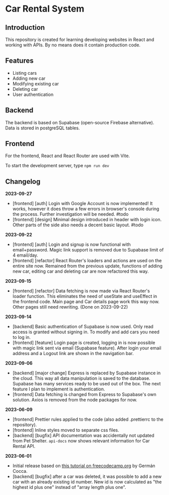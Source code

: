 # Car Rental System

## Introduction

This repository is created for learning developing websites in React and working with APIs. By no means does it contain production code.

## Features

- Listing cars
- Adding new car
- Modifying existing car
- Deleting car
- User authentication

## Backend

The backend is based on Supabase (open-source Firebase alternative). Data is stored in postgreSQL tables.

## Frontend

For the frontend, React and React Router are used with Vite.

To start the development server, type `npm run dev`

## Changelog

**2023-09-27**

- [frontend] [auth] Login with Google Account is now implemented! It works, however it does throw a few errors in browser's console during the process. Further investigation will be needed. #todo
- [frontend] [design] Minimal design introduced in header with login icon. Other parts of the side also needs a decent basic layout. #todo

**2023-09-22**

- [frontend] [auth] Login and signup is now functional with email+password. Magic link support is removed due to Supabase limit of 4 email/day.
- [frontend] [refactor] React Router's loaders and actions are used on the entire site now. Remained from the previous update, functions of adding new car, editing car and deleting car are now refactored this way.

**2023-09-15**

- [frontend] [refactor] Data fetching is now made via React Router's loader function. This eliminates the need of useState and useEffect in the frontend code. Main page and Car details page work this way now. Other pages still need rewriting. (Done on 2023-09-22)

**2023-09-14**

- [backend] Basic authentication of Supabase is now used. Only read access is granted without signing in. To modify and add cars you need to log in.
- [frontend] [feature] Login page is created, logging in is now possible with magic link sent via email (Supabase feature). After login your email address and a Logout link are shown in the navigation bar.

**2023-09-06**

- [backend] [major change] Express is replaced by Supabase instance in the cloud. This way all data manipulation is saved to the database. Supabase has many services ready to be used out of the box. The next feature I plan to implement is authentication.
- [frontend] Data fetching is changed from Express to Supabase's own solution. Axios is removed from the node packages for now.

**2023-06-09**

- [frontend] Prettier rules applied to the code (also added .prettierrc to the repository).
- [frontend] Inline styles moved to separate css files.
- [backend] [bugfix] API documentation was accidentally not updated from Pet Shelter. `api-docs` now shows relevant information for Car Rental API.

**2023-06-01**

- Initial release based on [this tutorial on freecodecamp.org](https://www.freecodecamp.org/news/build-consume-and-document-a-rest-api/) by Germán Cocca.
- [backend] [bugfix] after a car was deleted, it was possible to add a new car with an already existing id number. New id is now calculated as "the highest id plus one" instead of "array length plus one".
